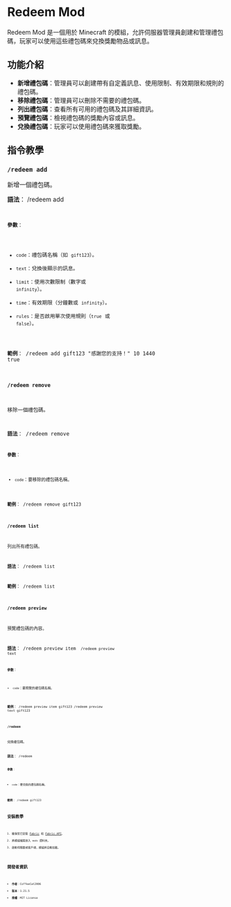 # Redeem Mod

Redeem Mod 是一個用於 Minecraft 的模組，允許伺服器管理員創建和管理禮包碼，玩家可以使用這些禮包碼來兌換獎勵物品或訊息。

## 功能介紹

- **新增禮包碼**：管理員可以創建帶有自定義訊息、使用限制、有效期限和規則的禮包碼。
- **移除禮包碼**：管理員可以刪除不需要的禮包碼。
- **列出禮包碼**：查看所有可用的禮包碼及其詳細資訊。
- **預覽禮包碼**：檢視禮包碼的獎勵內容或訊息。
- **兌換禮包碼**：玩家可以使用禮包碼來獲取獎勵。

## 指令教學

### `/redeem add`
新增一個禮包碼。

**語法**：
/redeem add <code> <text> <limit> <time> <rules>

**參數**：
- `code`：禮包碼名稱（如 `gift123`）。
- `text`：兌換後顯示的訊息。
- `limit`：使用次數限制（數字或 `infinity`）。
- `time`：有效期限（分鐘數或 `infinity`）。
- `rules`：是否啟用單次使用規則（`true` 或 `false`）。

**範例**：
/redeem add gift123 "感謝您的支持！" 10 1440 true


### `/redeem remove`
移除一個禮包碼。

**語法**：
/redeem remove <code>

**參數**：
- `code`：要移除的禮包碼名稱。

**範例**：
/redeem remove gift123


### `/redeem list`
列出所有禮包碼。

**語法**：
/redeem list

**範例**：
/redeem list

### `/redeem preview`
預覽禮包碼的內容。

**語法**：
/redeem preview item <code>
/redeem preview text <code>

**參數**：
- `code`：要預覽的禮包碼名稱。

**範例**：
/redeem preview item gift123
/redeem preview text gift123

### `/redeem`
兌換禮包碼。

**語法**：
/redeem <code>

**參數**：
- `code`：要兌換的禮包碼名稱。

**範例**：
/redeem gift123


## 安裝教學

1. 確保您已安裝 [Fabric](https://fabricmc.net/) 和 [Fabric API](https://modrinth.com/mod/fabric-api)。
2. 將模組檔案放入 `mods` 資料夾。
3. 啟動伺服器或客戶端，模組將自動加載。

## 開發者資訊

- **作者**：CoffeeCat2006
- **版本**：1.21.5
- **授權**：MIT License
